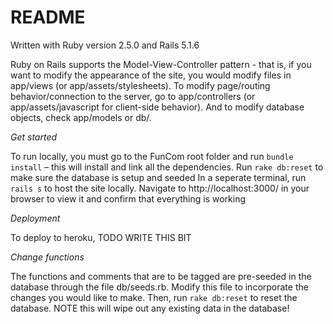 # README

Written with Ruby version 2.5.0 and Rails 5.1.6 

Ruby on Rails supports the Model-View-Controller pattern - that is, if you want to modify the appearance of the site, you would modify files in app/views (or app/assets/stylesheets). To modify page/routing behavior/connection to the server, go to app/controllers (or app/assets/javascript for client-side behavior). And to modify database objects, check app/models or db/. 

*Get started*

To run locally, you must go to the FunCom root folder and run `bundle install` – this will install and link all the dependencies. 
Run `rake db:reset` to make sure the database is setup and seeded
In a seperate terminal, run `rails s` to host the site locally. Navigate to http://localhost:3000/ in your browser to view it and confirm that everything is working

*Deployment*

To deploy to heroku, TODO WRITE THIS BIT


*Change functions*

The functions and comments that are to be tagged are pre-seeded in the database through the file db/seeds.rb. Modify this file to incorporate the changes you would like to make. Then, run `rake db:reset` to reset the database. NOTE this will wipe out any existing data in the database! 